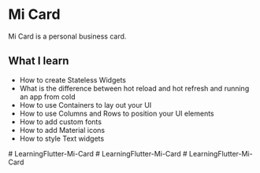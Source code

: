 
# Mi Card


Mi Card is a personal business card.  
## What I learn

* How to create Stateless Widgets
* What is the difference between hot reload and hot refresh and running an app from cold
* How to use Containers to lay out your UI
* How to use Columns and Rows to position your UI elements
* How to add custom fonts
* How to add Material icons
* How to style Text widgets





#   L e a r n i n g F l u t t e r - M i - C a r d  
 #   L e a r n i n g F l u t t e r - M i - C a r d  
 #   L e a r n i n g F l u t t e r - M i - C a r d  
 